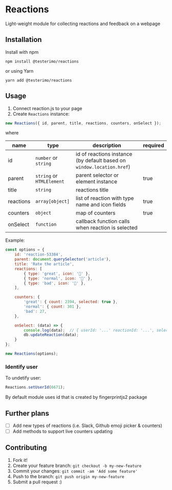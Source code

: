 # Reactions

Light-weight module for collecting reactions and feedback on a webpage

## Installation

Install with npm

```
npm install @testerimo/reactions
```
or using Yarn

```
yarn add @testerimo/reactions
```

## Usage

1. Connect reaction.js to your page
2. Create `Reactions` instance:

```javascript
new Reactions({ id, parent, title, reactions, counters, onSelect });
```

where

| name      | type                      | description                                                               | required  |
|-----------|---------------------------|---------------------------------------------------------------------------|-----------|
| id        | `number` or `string`      | id of reactions instance (by default based on `window.location.href`)     |           |
| parent    | `string` or `HTMLElement` | parent selector or element instance                                       | true      |
| title     | `string`                  | reactions title                                                           |           |
| reactions | `array[object]`           | list of reaction with type name and icon fields                           | true      |
| counters  | `object`                  | map of counters                                                           | true      |
| onSelect  | `function`                | callback function calls when reaction is selected                         |           |

Example:

```javascript
const options = {
    id: 'reaction-53384',
    parent: document.querySelector('article'),
    title: 'Rate the article',
    reactions: [
        { type: 'great', icon: '🚀' },
        { type: 'normal', icon: '🙂' },
        { type: 'bad', icon: '🤬' },
    ],

    counters: {
        'great': { count: 2394, selected: true },
        'normal': { count: 301 },
        'bad': 27,
    },

    onSelect: (data) => {
        console.log(data);  // { userId: '...' reactionId: '...', selected: '...' }
        db.updateReaction(data);
    }
};

new Reactions(options);
```

### Identify user

To undetify user:

```javascript
Reactions.setUserId(6671);
```

By default module uses id that is created by fingerprintjs2 package

## Further plans

- [ ] Add new types of reactions (i.e. Slack, Github emoji picker & counters)
- [ ] Add methods to support live counters updating

## Contributing

1. Fork it!
2. Create your feature branch: `git checkout -b my-new-feature`
3. Commit your changes: `git commit -am 'Add some feature'`
4. Push to the branch: `git push origin my-new-feature`
5. Submit a pull request :)
